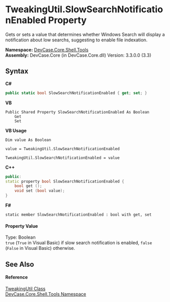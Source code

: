 # TweakingUtil.SlowSearchNotificationEnabled Property 
 

Gets or sets a value that determines whether Windows Search will display a notification about low searchs, suggesting to enable file indexation.

**Namespace:**&nbsp;<a href="N_DevCase_Core_Shell_Tools">DevCase.Core.Shell.Tools</a><br />**Assembly:**&nbsp;DevCase.Core (in DevCase.Core.dll) Version: 3.3.0.0 (3.3)

## Syntax

**C#**<br />
``` C#
public static bool SlowSearchNotificationEnabled { get; set; }
```

**VB**<br />
``` VB
Public Shared Property SlowSearchNotificationEnabled As Boolean
	Get
	Set
```

**VB Usage**<br />
``` VB Usage
Dim value As Boolean

value = TweakingUtil.SlowSearchNotificationEnabled

TweakingUtil.SlowSearchNotificationEnabled = value
```

**C++**<br />
``` C++
public:
static property bool SlowSearchNotificationEnabled {
	bool get ();
	void set (bool value);
}
```

**F#**<br />
``` F#
static member SlowSearchNotificationEnabled : bool with get, set

```


#### Property Value
Type: Boolean<br />`true` (`True` in Visual Basic) if slow search notification is enabled, `false` (`False` in Visual Basic) otherwise.

## See Also


#### Reference
<a href="T_DevCase_Core_Shell_Tools_TweakingUtil">TweakingUtil Class</a><br /><a href="N_DevCase_Core_Shell_Tools">DevCase.Core.Shell.Tools Namespace</a><br />